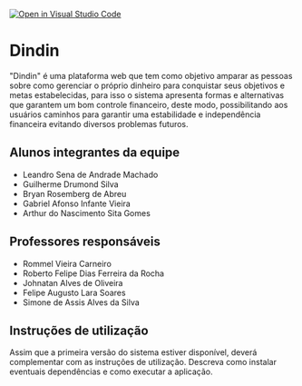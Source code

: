 [![Open in Visual Studio Code](https://classroom.github.com/assets/open-in-vscode-c66648af7eb3fe8bc4f294546bfd86ef473780cde1dea487d3c4ff354943c9ae.svg)](https://classroom.github.com/online_ide?assignment_repo_id=7699279&assignment_repo_type=AssignmentRepo)
# Dindin

"Dindin" é uma plataforma web que tem como objetivo amparar as pessoas sobre como 
gerenciar o próprio dinheiro para conquistar seus objetivos e metas estabelecidas, para isso o 
sistema apresenta formas e alternativas que garantem um bom controle financeiro, deste modo, 
possibilitando aos usuários caminhos para garantir uma estabilidade e independência financeira 
evitando diversos problemas futuros. 

## Alunos integrantes da equipe

* Leandro Sena de Andrade Machado
* Guilherme Drumond Silva
* Bryan Rosemberg de Abreu
* Gabriel Afonso Infante Vieira
* Arthur do Nascimento Sita Gomes


## Professores responsáveis

* Rommel Vieira Carneiro
* Roberto Felipe Dias Ferreira da Rocha
* Johnatan Alves de Oliveira
* Felipe Augusto Lara Soares
* Simone de Assis Alves da Silva

## Instruções de utilização

Assim que a primeira versão do sistema estiver disponível, deverá complementar com as instruções de utilização. Descreva como instalar eventuais dependências e como executar a aplicação.
